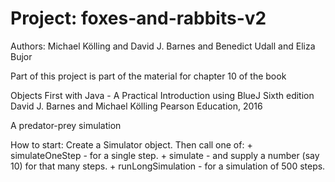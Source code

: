 # Project: foxes-and-rabbits-v2

Authors: Michael Kölling and David J. Barnes and Benedict Udall and Eliza Bujor

Part of this project is part of the material for chapter 10 of the book

   Objects First with Java - A Practical Introduction using BlueJ
   Sixth edition
   David J. Barnes and Michael Kölling
   Pearson Education, 2016

A predator-prey simulation 

How to start:
    Create a Simulator object.
    Then call one of:
        + simulateOneStep - for a single step.
        + simulate - and supply a number (say 10) for that many steps.
        + runLongSimulation - for a simulation of 500 steps.
